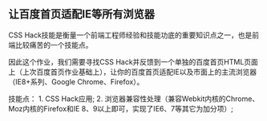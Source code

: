 <h2>让百度首页适配IE等所有浏览器</h2>
<p>CSS Hack技能是衡量一个前端工程师经验和技能功底的重要知识点之一，也是前端比较痛苦的一个技能点。</p>
<p>因此这个作业，我们需要寻找CSS Hack并反馈到一个单独的百度首页HTML页面上（上次百度首页作业基础上），让你的百度首页适配IE以及市面上的主流浏览器（IE8+系列、Google Chrome、Firefox）。</p>
<p>技能点： 1. CSS Hack应用; 2. 浏览器兼容性处理（兼容Webkit内核的Chrome、Moz内核的Firefox和IE 8、9以上即可，实现了IE6、7等其它为加分项）; </p>
